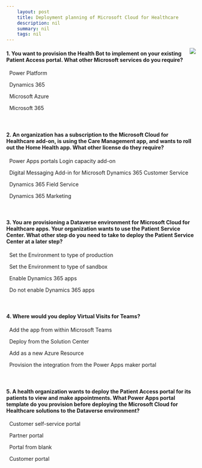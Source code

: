 ```yaml
---
    layout: post
    title: Deployment planning of Microsoft Cloud for Healthcare  
    description: nil
    summary: nil
    tags: nil
---
```



 <a target="_blank" href="https://docs.microsoft.com/en-us/learn/modules/deployment-planning-healthcare/4-check/"><i class="fas fa-external-link-alt"></i> </a>
 <img align="right" src="https://docs.microsoft.com/en-us/learn/achievements/deployment-planning-healthcare.svg">
####  1. You want to provision the Health Bot to implement on your existing Patient Access portal. What other Microsoft services do you require?


<i class='far fa-square'></i> &nbsp;&nbsp;Power Platform

<i class='far fa-square'></i> &nbsp;&nbsp;Dynamics 365

<i class='fas fa-check-square' style='color: Dodgerblue;'></i> &nbsp;&nbsp;Microsoft Azure

<i class='far fa-square'></i> &nbsp;&nbsp;Microsoft 365
<br />
<br />
<br />

####  2. An organization has a subscription to the Microsoft Cloud for Healthcare add-on, is using the Care Management app, and wants to roll out the Home Health app. What other license do they require?


<i class='far fa-square'></i> &nbsp;&nbsp;Power Apps portals Login capacity add-on

<i class='far fa-square'></i> &nbsp;&nbsp;Digital Messaging Add-in for Microsoft Dynamics 365 Customer Service

<i class='fas fa-check-square' style='color: Dodgerblue;'></i> &nbsp;&nbsp;Dynamics 365 Field Service

<i class='far fa-square'></i> &nbsp;&nbsp;Dynamics 365 Marketing
<br />
<br />
<br />

####  3. You are provisioning a Dataverse environment for Microsoft Cloud for Healthcare apps. Your organization wants to use the Patient Service Center. What other step do you need to take to deploy the Patient Service Center at a later step?


<i class='far fa-square'></i> &nbsp;&nbsp;Set the Environment to type of production

<i class='far fa-square'></i> &nbsp;&nbsp;Set the Environment to type of sandbox

<i class='fas fa-check-square' style='color: Dodgerblue;'></i> &nbsp;&nbsp;Enable Dynamics 365 apps

<i class='far fa-square'></i> &nbsp;&nbsp;Do not enable Dynamics 365 apps
<br />
<br />
<br />

####  4. Where would you deploy Virtual Visits for Teams?


<i class='far fa-square'></i> &nbsp;&nbsp;Add the app from within Microsoft Teams

<i class='fas fa-check-square' style='color: Dodgerblue;'></i> &nbsp;&nbsp;Deploy from the Solution Center

<i class='far fa-square'></i> &nbsp;&nbsp;Add as a new Azure Resource

<i class='far fa-square'></i> &nbsp;&nbsp;Provision the integration from the Power Apps maker portal
<br />
<br />
<br />

####  5. A health organization wants to deploy the Patient Access portal for its patients to view and make appointments. What Power Apps portal template do you provision before deploying the Microsoft Cloud for Healthcare solutions to the Dataverse environment?


<i class='fas fa-check-square' style='color: Dodgerblue;'></i> &nbsp;&nbsp;Customer self-service portal

<i class='far fa-square'></i> &nbsp;&nbsp;Partner portal

<i class='far fa-square'></i> &nbsp;&nbsp;Portal from blank

<i class='far fa-square'></i> &nbsp;&nbsp;Customer portal
<br />
<br />
<br />
